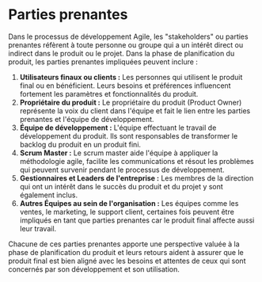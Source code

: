# Parties prenantes

Dans le processus de développement Agile, les "stakeholders" ou parties prenantes réfèrent à toute personne ou groupe
qui a un intérêt direct ou indirect dans le produit ou le projet. Dans la phase de planification du produit, les parties
prenantes impliquées peuvent inclure :

1. **Utilisateurs finaux ou clients :** Les personnes qui utilisent le produit final ou en bénéficient. Leurs besoins et
   préférences influencent fortement les paramètres et fonctionnalités du produit.
2. **Propriétaire du produit :** Le propriétaire du produit (Product Owner) représente la voix du client dans l'équipe
   et fait le lien entre les parties prenantes et l'équipe de développement.
3. **Équipe de développement :** L'équipe effectuant le travail de développement du produit. Ils sont responsables de
   transformer le backlog du produit en un produit fini.
4. **Scrum Master :** Le scrum master aide l'équipe à appliquer la méthodologie agile, facilite les communications et
   résout les problèmes qui peuvent survenir pendant le processus de développement.
5. **Gestionnaires et Leaders de l'entreprise :** Les membres de la direction qui ont un intérêt dans le succès du
   produit et du projet y sont également inclus.
6. **Autres Équipes au sein de l'organisation :** Les équipes comme les ventes, le marketing, le support client,
   certaines fois peuvent être impliqués en tant que parties prenantes car le produit final affecte aussi leur travail.

Chacune de ces parties prenantes apporte une perspective valuée à la phase de planification du produit et leurs retours
aident à assurer que le produit final est bien aligné avec les besoins et attentes de ceux qui sont concernés par son
développement et son utilisation.